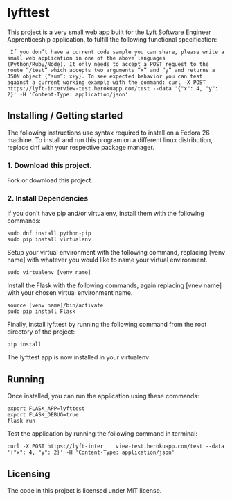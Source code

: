 # lyfttest
This project is a very small web app built for the Lyft Software Engineer Apprenticeship application, to fulfill the following functional specification:

```
 If you don’t have a current code sample you can share, please write a small web application in one of the above languages (Python/Ruby/Node). It only needs to accept a POST request to the route “/test” which accepts two arguments “x” and “y” and returns a JSON object {“sum”: x+y}. To see expected behavior you can test against a current working example with the command: curl -X POST https://lyft-interview-test.herokuapp.com/test --data '{"x": 4, "y": 2}' -H 'Content-Type: application/json'
```

## Installing / Getting started

The following instructions use syntax required to install on a Fedora 26 machine. To install and run this program on a different linux distribution, replace dnf with your respective package manager.

### 1. Download this project.
Fork or download this project.

### 2. Install Dependencies 
If you don't have pip and/or virtualenv, install them with the following commands:
```shell
sudo dnf install python-pip
sudo pip install virtualenv
```
Setup your virtual environment with the following command, replacing [venv name] with whatever you would like to name your virtual environment.
```shell
sudo virtualenv [venv name]
```
Install the Flask with the following commands, again replacing [vnev name] with your chosen virtual environment name.
```shell
source [venv name]/bin/activate
sudo pip install Flask
```
Finally, install lyfttest by running the following command from the root directory of the project:
```shell
pip install
```

The lyfttest app is now installed in your virtualenv

## Running
Once installed, you can run the application using these commands:
```shell
export FLASK_APP=lyfttest
export FLASK_DEBUG=true
flask run
```

Test the application by running the following command in terminal:
```shell
curl -X POST https://lyft-inter    view-test.herokuapp.com/test --data '{"x": 4, "y": 2}' -H 'Content-Type: application/json'
```

## Licensing

The code in this project is licensed under MIT license.
